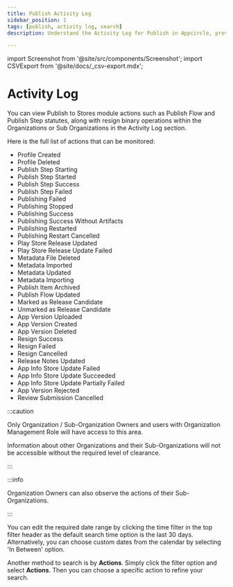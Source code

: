 ```yaml
---
title: Publish Activity Log
sidebar_position: 1
tags: [publish, activity log, search]
description: Understand the Activity Log for Publish in Appcircle, providing visibility on the usage of Publish to Stores module over a given time period.

---
```


import Screenshot from '@site/src/components/Screenshot';
import CSVExport from '@site/docs/\_csv-export.mdx';

# Activity Log

You can view Publish to Stores module actions such as Publish Flow and Publish Step statutes, along with resign binary operations within the Organizations or Sub Organizations in the Activity Log section.

<Screenshot url='https://cdn.appcircle.io/docs/assets/7112-11.png' alt="Activity Log for Publish" />

Here is the full list of actions that can be monitored:

- Profile Created
- Profile Deleted
- Publish Step Starting
- Publish Step Started
- Publish Step Success
- Publish Step Failed
- Publishing Failed
- Publishing Stopped
- Publishing Success
- Publishing Success Without Artifacts
- Publishing Restarted
- Publishing Restart Cancelled
- Play Store Release Updated
- Play Store Release Update Failed
- Metadata File Deleted
- Metadata Imported
- Metadata Updated
- Metadata Importing
- Publish Item Archived
- Publish Flow Updated
- Marked as Release Candidate
- Unmarked as Release Candidate
- App Version Uploaded
- App Version Created
- App Version Deleted
- Resign Success
- Resign Failed
- Resign Cancelled
- Release Notes Updated
- App Info Store Update Failed
- App Info Store Update Succeeded
- App Info Store Update Partially Failed
- App Version Rejected
- Review Submission Cancelled

:::caution

Only Organization / Sub-Organization Owners and users with Organization Management Role will have access to this area.

Information about other Organizations and their Sub-Organizations will not be accessible without the required level of clearance.

:::

:::info

Organization Owners can also observe the actions of their Sub-Organizations.

:::

You can edit the required date range by clicking the time filter in the top filter header as the default search time option is the last 30 days. Alternatively, you can choose custom dates from the calendar by selecting 'In Between' option.

Another method to search is by **Actions**. Simply click the filter option and select **Actions**. Then you can choose a specific action to refine your search.

<Screenshot url='https://cdn.appcircle.io/docs/assets/7112-12.png' alt="Filtering Activity Log for Publish" />

<CSVExport />